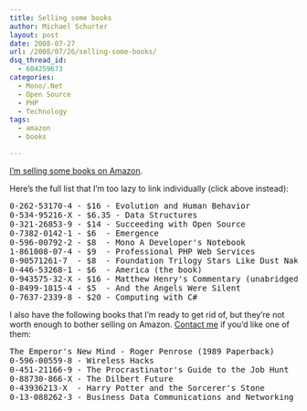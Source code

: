 ```yaml
---
title: Selling some books
author: Michael Schurter
layout: post
date: 2008-07-27
url: /2008/07/26/selling-some-books/
dsq_thread_id:
  - 604259673
categories:
  - Mono/.Net
  - Open Source
  - PHP
  - Technology
tags:
  - amazon
  - books

---
```

[I&#8217;m selling some books on Amazon][1].

Here&#8217;s the full list that I&#8217;m too lazy to link individually (click above instead):

<pre>0-262-53170-4 - $16 - Evolution and Human Behavior
0-534-95216-X - $6.35 - Data Structures
0-321-26853-9 - $14 - Succeeding with Open Source
0-7382-0142-1 - $6  - Emergence
0-596-00792-2 - $8  - Mono A Developer's Notebook
1-861008-07-4 - $9  - Professional PHP Web Services
0-90571261-7  - $8  - Foundation Trilogy Stars Like Dust Naked
0-446-53268-1 - $6  - America (the book)
0-943575-32-X - $16 - Matthew Henry's Commentary (unabridged)
0-8499-1815-4 - $5  - And the Angels Were Silent
0-7637-2339-8 - $20 - Computing with C#
</pre>

I also have the following books that I&#8217;m ready to get rid of, but they&#8217;re not worth enough to bother selling on Amazon. [Contact me][2] if you&#8217;d like one of them:

<pre>The Emperor's New Mind - Roger Penrose (1989 Paperback)
0-596-00559-8 - Wireless Hacks
0-451-21166-9 - The Procrastinator's Guide to the Job Hunt
0-88730-866-X - The Dilbert Future
0-43936213-X  - Harry Potter and the Sorcerer's Stone
0-13-088262-3 - Business Data Communications and Networking (list price on Amazon is a hilarious $115)
</pre>

 [1]: http://www.amazon.com/gp/shops/index.html?ie=UTF8&sellerID=A1BXMNI10WRYMA
 [2]: mailto:michael@susens-schurter.com